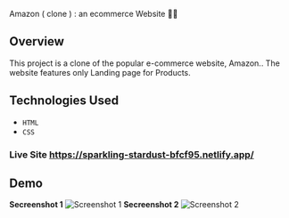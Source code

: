 Amazon ( clone ) : an ecommerce Website 🚀🎯


## Overview

This project is a clone of the popular e-commerce website, Amazon.. The website features only Landing page for Products.


## Technologies Used

- `HTML`
- `CSS`

### **Live Site**   https://sparkling-stardust-bfcf95.netlify.app/



## Demo 
**Secreenshot 1** 
![Screenshot 1](https://github.com/therishabhshrivastava/amazon-landingPage-clone/blob/main/assets/demo-ss1.png)
**Secreenshot 2** 
![Screenshot 2](https://github.com/therishabhshrivastava/amazon-landingPage-clone/blob/main/assets/demo-ss2.png)
